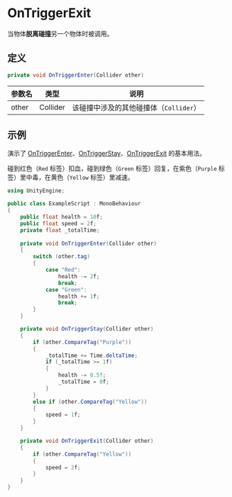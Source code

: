 # OnTriggerExit

当物体**脱离碰撞**另一个物体时被调用。

## 定义

```csharp
private void OnTriggerEnter(Collider other)
```

| 参数名 | 类型     | 说明                                   |
| ------ | -------- | -------------------------------------- |
| other  | Collider | 该碰撞中涉及的其他碰撞体（`Collider`） |

## 示例

演示了 [OnTriggerEnter](./OnTriggerEnter.md)、[OnTriggerStay](./OnTriggerStay.md)、[OnTriggerExit](./OnTriggerExit.md) 的基本用法。

碰到红色（`Red` 标签）扣血，碰到绿色（`Green` 标签）回复，在紫色（`Purple` 标签）里中毒，在黄色（`Yellow` 标签）里减速。

```csharp
using UnityEngine;

public class ExampleScript : MonoBehaviour
{
    public float health = 10f;
    public float speed = 2f;
    private float _totalTime;
    
    private void OnTriggerEnter(Collider other)
    {
        switch (other.tag)
        {
            case "Red":
                health -= 2f;
                break;
            case "Green":
                health += 1f;
                break;
        }
    }

    private void OnTriggerStay(Collider other)
    {
        if (other.CompareTag("Purple"))
        {
            _totalTime += Time.deltaTime;
            if (_totalTime >= 1f)
            {
                health -= 0.5f;
                _totalTime = 0f;
            }
        }
        else if (other.CompareTag("Yellow"))
        {
            speed = 1f;
        }
    }

    private void OnTriggerExit(Collider other)
    {
        if (other.CompareTag("Yellow"))
        {
            speed = 2f;
        }
    }
} 
```